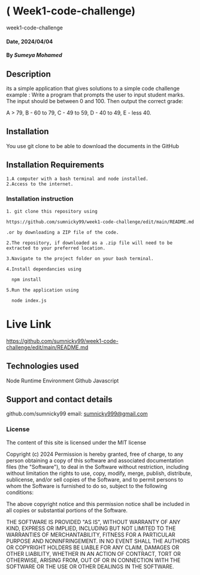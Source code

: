 # (  Week1-code-challenge)
  week1-code-challenge
#### Date, 2024/04/04

#### By *Sumeya Mohamed*

## Description
its a simple application that gives solutions to a simple code challenge example :
  Write a program that prompts the user to input student marks. The input should be between 0 and 100. Then output the correct grade: 

  A > 79, B - 60 to 79, C -  49 to 59, D - 40 to 49, E - less 40.

## Installation
You use git clone to be able to download the documents in the GitHub

## Installation Requirements

    1.A computer with a bash terminal and node installed.
    2.Access to the internet.


### Installation instruction
```
1. git clone this repository using

https://github.com/sumnicky99/week1-code-challenge/edit/main/README.md
  
.or by downloading a ZIP file of the code.

2.The repository, if downloaded as a .zip file will need to be extracted to your preferred location.

3.Navigate to the project folder on your bash terminal.

4.Install dependancies using

  npm install

5.Run the application using

  node index.js

```

# Live Link
https://github.com/sumnicky99/week1-code-challenge/edit/main/README.md

## Technologies used
Node Runtime Environment
Github
Javascript

## Support and contact details
github.com/sumnicky99
email: sumnicky999@gmail.com

### License
The content of this site is licensed under the MIT license

Copyright (c) 2024
Permission is hereby granted, free of charge, to any person obtaining a copy of this software and associated documentation files (the "Software"), to deal in the Software without restriction, including without limitation the rights to use, copy, modify, merge, publish, distribute, sublicense, and/or sell copies of the Software, and to permit persons to whom the Software is furnished to do so, subject to the following conditions:

The above copyright notice and this permission notice shall be included in all copies or substantial portions of the Software.

THE SOFTWARE IS PROVIDED "AS IS", WITHOUT WARRANTY OF ANY KIND, EXPRESS OR IMPLIED, INCLUDING BUT NOT LIMITED TO THE WARRANTIES OF MERCHANTABILITY, FITNESS FOR A PARTICULAR PURPOSE AND NONINFRINGEMENT. IN NO EVENT SHALL THE AUTHORS OR COPYRIGHT HOLDERS BE LIABLE FOR ANY CLAIM, DAMAGES OR OTHER LIABILITY, WHETHER IN AN ACTION OF CONTRACT, TORT OR OTHERWISE, ARISING FROM, OUT OF OR IN CONNECTION WITH THE SOFTWARE OR THE USE OR OTHER DEALINGS IN THE SOFTWARE.


















